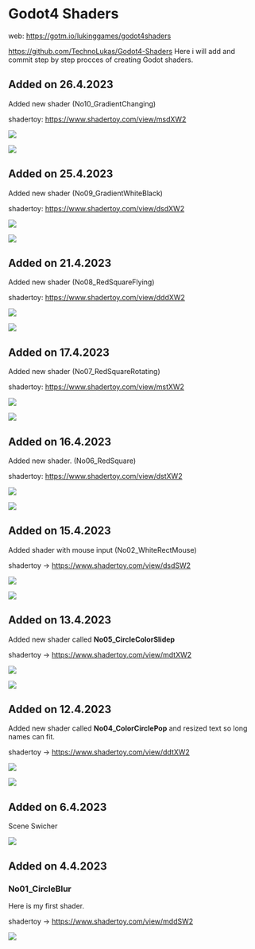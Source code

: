 # Godot4 Shaders

web: https://gotm.io/lukinggames/godot4shaders

https://github.com/TechnoLukas/Godot4-Shaders
Here i will add and commit step by step procces of creating Godot shaders.

## Added on 26.4.2023

Added new shader (No10_GradientChanging)

shadertoy: https://www.shadertoy.com/view/msdXW2

![](images/No10_GradientChanging.gif)

![](images/No10_GradientChanging2.gif)

## Added on 25.4.2023

Added new shader (No09_GradientWhiteBlack)

shadertoy: https://www.shadertoy.com/view/dsdXW2

![](images/No09_GradientWhiteBlack.gif)

![](images/No09_GradientWhiteBlack.png)

## Added on 21.4.2023

Added new shader (No08_RedSquareFlying)

shadertoy: https://www.shadertoy.com/view/dddXW2

![](images/No08_RedSquareFlying1.gif)

![](images/No08_RedSquareFlying2.gif)

## Added on 17.4.2023

Added new shader (No07_RedSquareRotating)

shadertoy: https://www.shadertoy.com/view/mstXW2

![](images/No07_RedSquareRotating.gif)

![](images/No07_RedSquareRotating2.gif)

## Added on 16.4.2023

Added new shader. (No06_RedSquare)

shadertoy: https://www.shadertoy.com/view/dstXW2

![](images/No06_RedSquare.gif)

![](images/No06_RedSquare.png)

## Added on 15.4.2023

Added shader with mouse input (No02_WhiteRectMouse)

shadertoy -> https://www.shadertoy.com/view/dsdSW2

![](images/No02_WhiteRectMouse.gif)

![](images/No02_WhiteRectMouse_Big.gif)

## Added on 13.4.2023

Added new shader called **No05_CircleColorSlidep**

shadertoy -> https://www.shadertoy.com/view/mdtXW2

![](images/mainscene2.gif)

![](images/No05_CircleColorSlide.gif)

## Added on 12.4.2023

Added new shader called **No04_ColorCirclePop** and resized text so long names can fit.

shadertoy -> https://www.shadertoy.com/view/ddtXW2

![](images/SceneSwitcher2.png)

![](images/No04_ColorCirclePop.png)

## Added on 6.4.2023

Scene Swicher

![](images/SceneSwitcher.png)

## Added on 4.4.2023

### No01_CircleBlur

Here is my first shader. 

shadertoy -> https://www.shadertoy.com/view/mddSW2

![](images/No01_CircleBlur.png)

